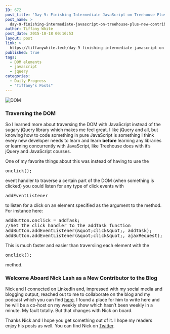 ```yaml
---
ID: 672
post_title: 'Day 9: Finishing Intermediate JavaScript on Treehouse Plus: New Contributor'
post_name: >
  day-9-finishing-intermediate-javascript-on-treehouse-plus-new-contributor
author: Tiffany White
post_date: 2015-10-18 00:16:53
layout: post
link: >
  https://tiffanywhite.tech/day-9-finishing-intermediate-javascript-on-treehouse-plus-new-contributor/
published: true
tags:
  - DOM elements
  - javascript
  - jquery
categories:
  - Daily Progress
  - "Tiffany's Posts"
---
```

<img class="aligncenter" src="http://helloburgh.me/wp-content/uploads/2015/10/wpid-Screenshot-2015-10-17.jpg" alt="DOM" />

<h3>Traversing the DOM</h3>

So I learned more about traversing the DOM with JavaScript instead of the sugary jQuery library which makes me feel great. I like jQuery and all, but knowing how to code something in pure JavaScript is something I think every new developer needs to learn and learn <strong>before</strong> learning any libraries or learning concurrently with JavaScript, like Treehouse does with it’s jQuery and JavaScript courses.

One of my favorite things about this was instead of having to use the

<pre class="lang:javascript decode:1 " >onclick();</pre>

event handler to traverse a certain part of the DOM (when something is clicked) you could listen for any type of click events with

<pre class="lang:javascript decode:1 " >addEventListener</pre>

to listen for a click on an element specified as the argument to the method. For instance here:

<pre class="lang:javascript decode:1 " >
addButton.onclick = addTask;
//Set the click handler to the addTask function
addButton.addEventListener(&amp;quot;click&amp;quot;, addTask);
addButton.addEventListener(&amp;quot;click&amp;quot;, ajaxRequest);
</pre>

This is much faster and easier than traversiing each element with the

<pre class="lang:javascript decode:1 " >onclick();</pre>

method.

<h3>Welcome Aboard Nick Lash as a New Contributor to the Blog</h3>

Nick and I connected on LinkedIn and, impressed with my social media and blogging output, reached out to me to collaborate on the blog and my podcast which you can find <a href="http://thisdevsjourney.com/">here</a>. I found a place for him to write here and he will be a co-host on my weekly show which hasn’t been weekly in a minute. My fault totally. But that changes with Nick on board.

Thanks Nick and I hope you get something out of it. I hope my readers enjoy his posts as well. You can find Nick on <a href="https://twitter.com/NicholasLash">Twitter</a>.